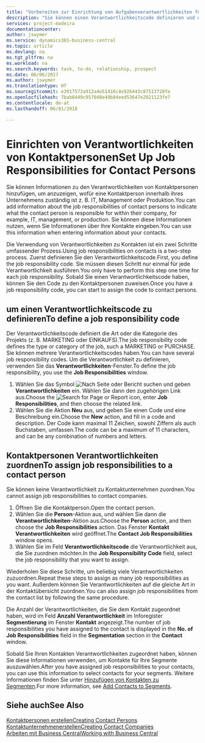 ```yaml
---
title: "Vorbereiten zur Einrichtung von Aufgabenverantwortlichkeiten für Kontakte | Microsoft Docs"
description: "Sie können einen Verantwortlichkeitscode definieren und diesen einem Kontakt zuweisen, um den Aufgaben anzuzeigen, dass Ihr Kontakt bei dem Unternehmen, z IT, oder Produktion verantwortlich ist."
services: project-madeira
documentationcenter: 
author: jswymer
ms.service: dynamics365-business-central
ms.topic: article
ms.devlang: na
ms.tgt_pltfrm: na
ms.workload: na
ms.search.keywords: task, to-do, relationship, prospect
ms.date: 06/06/2017
ms.author: jswymer
ms.translationtype: HT
ms.sourcegitcommit: e3917573a912a4e51416c4e926443c87513728fe
ms.openlocfilehash: 7bab8449c957048e49b84eed53647e2921123fe7
ms.contentlocale: de-at
ms.lasthandoff: 06/01/2018

---
```

# <a name="set-up-job-responsibilities-for-contact-persons"></a><span data-ttu-id="edae8-103">Einrichten von Verantwortlichkeiten von Kontaktpersonen</span><span class="sxs-lookup"><span data-stu-id="edae8-103">Set Up Job Responsibilities for Contact Persons</span></span>
<span data-ttu-id="edae8-104">Sie können Informationen zu den Verantwortlichkeiten von Kontaktpersonen hinzufügen, um anzuzeigen, wofür eine Kontaktperson innerhalb ihres Unternehmens zuständig ist z. B. IT, Management oder Produktion.</span><span class="sxs-lookup"><span data-stu-id="edae8-104">You can add information about the job responsibilities of contact persons to indicate what the contact person is responsible for within their company, for example, IT, management, or production.</span></span> <span data-ttu-id="edae8-105">Sie können diese Informationen nutzen, wenn Sie Informationen über Ihre Kontakte eingeben.</span><span class="sxs-lookup"><span data-stu-id="edae8-105">You can use this information when entering information about your contacts.</span></span>

<span data-ttu-id="edae8-106">Die Verwendung von Verantwortlichkeiten zu Kontakten ist ein zwei Schritte umfassender Prozess.</span><span class="sxs-lookup"><span data-stu-id="edae8-106">Using job responsibilities on contacts is a two-step process.</span></span> <span data-ttu-id="edae8-107">Zuerst definieren Sie den Verantwortlichkeitscode.</span><span class="sxs-lookup"><span data-stu-id="edae8-107">First, you define the job responsibility code.</span></span> <span data-ttu-id="edae8-108">Sie müssen diesen Schritt nur einmal für jede Verantwortlichkeit ausführen.</span><span class="sxs-lookup"><span data-stu-id="edae8-108">You only have to perform this step one time for each job responsibility.</span></span> <span data-ttu-id="edae8-109">Sobald Sie einen Verantwortlichkeitscode haben, können Sie den Code zu den Kontaktpersonen zuweisen.</span><span class="sxs-lookup"><span data-stu-id="edae8-109">Once you have a job responsibility code, you can start to assign the code to contact persons.</span></span>

## <a name="to-define-a-job-responsibility-code"></a><span data-ttu-id="edae8-110">um einen Verantwortlichkeitscode zu definieren</span><span class="sxs-lookup"><span data-stu-id="edae8-110">To define a job responsibility code</span></span>
<span data-ttu-id="edae8-111">Der Verantwortlichkeitscode definiert die Art oder die Kategorie des Projekts (z. B. MARKETING oder EINKAUFS).</span><span class="sxs-lookup"><span data-stu-id="edae8-111">The job responsibility code defines the type or category of the job, such a MARKETING or PURCHASE.</span></span> <span data-ttu-id="edae8-112">Sie können mehrere Verantwortlichkeitscodes haben.</span><span class="sxs-lookup"><span data-stu-id="edae8-112">You can have several job responsibility codes.</span></span> <span data-ttu-id="edae8-113">Um die Verantwortlichkeit zu definieren, verwenden Sie das **Verantwortlichkeiten**-Fenster.</span><span class="sxs-lookup"><span data-stu-id="edae8-113">To define the job responsibility, you use the **Job Responsibilities** window.</span></span>

1. <span data-ttu-id="edae8-114">Wählen Sie das Symbol ![Nach Seite oder Bericht suchen](media/ui-search/search_small.png "Nach Seite oder Bericht suchen") und geben **Verantwortlichkeiten** ein. Wählen Sie dann den zugehörigen Link aus.</span><span class="sxs-lookup"><span data-stu-id="edae8-114">Choose the ![Search for Page or Report](media/ui-search/search_small.png "Search for Page or Report icon") icon, enter **Job Responsibilities**, and then choose the related link.</span></span>
2. <span data-ttu-id="edae8-115">Wählen Sie die Aktion **Neu** aus, und geben Sie einen Code und eine Beschreibung ein.</span><span class="sxs-lookup"><span data-stu-id="edae8-115">Choose the **New** action, and fill in a code and description.</span></span> <span data-ttu-id="edae8-116">Der Code kann maximal 11 Zeichen, sowohl Ziffern als auch Buchstaben, umfassen.</span><span class="sxs-lookup"><span data-stu-id="edae8-116">The code can be a maximum of 11 characters, and can be any combination of numbers and letters.</span></span>

## <a name="to-assign-job-responsibilities-to-a-contact-person"></a><span data-ttu-id="edae8-117">Kontaktpersonen Verantwortlichkeiten zuordnen</span><span class="sxs-lookup"><span data-stu-id="edae8-117">To assign job responsibilities to a contact person</span></span>
<span data-ttu-id="edae8-118">Sie können keine Verantwortlichkeit zu Kontaktunternehmen zuordnen.</span><span class="sxs-lookup"><span data-stu-id="edae8-118">You cannot assign job responsibilities to contact companies.</span></span>

1. <span data-ttu-id="edae8-119">Öffnen Sie die Kontaktperson.</span><span class="sxs-lookup"><span data-stu-id="edae8-119">Open the contact person.</span></span>
2. <span data-ttu-id="edae8-120">Wählen Sie die **Person**-Aktion aus, und wählen Sie dann die **Verantwortlichkeiten**-Aktion aus.</span><span class="sxs-lookup"><span data-stu-id="edae8-120">Choose the **Person** action, and then choose the **Job Responsibilities** action.</span></span> <span data-ttu-id="edae8-121">Das Fenster **Kontakt Verantwortlichkeiten** wird geöffnet.</span><span class="sxs-lookup"><span data-stu-id="edae8-121">The **Contact Job Responsibilities** window opens.</span></span>
3. <span data-ttu-id="edae8-122">Wählen Sie im Feld **Verantwortlichkeitscode** die Verantwortlichkeit aus, die Sie zuordnen möchten.</span><span class="sxs-lookup"><span data-stu-id="edae8-122">In the **Job Responsibility Code** field, select the job responsibility that you want to assign.</span></span>

<span data-ttu-id="edae8-123">Wiederholen Sie diese Schritte, um beliebig viele Verantwortlichkeiten zuzuordnen.</span><span class="sxs-lookup"><span data-stu-id="edae8-123">Repeat these steps to assign as many job responsibilities as you want.</span></span> <span data-ttu-id="edae8-124">Außerdem können Sie Verantwortlichkeiten auf die gleiche Art in der Kontaktübersicht zuordnen.</span><span class="sxs-lookup"><span data-stu-id="edae8-124">You can also assign job responsibilities from the contact list by following the same procedure.</span></span>

<span data-ttu-id="edae8-125">Die Anzahl der Verantwortlichkeiten, die Sie dem Kontakt zugeordnet haben, wird im Feld **Anzahl Verantwortlichkeit** im Inforegister **Segmentierung** im Fenster **Kontakt** angezeigt.</span><span class="sxs-lookup"><span data-stu-id="edae8-125">The number of job responsibilities you have assigned to the contact is displayed in the **No. of Job Responsibilities** field in the **Segmentation** section in the **Contact** window.</span></span>

<span data-ttu-id="edae8-126">Sobald Sie Ihren Kontakten Verantwortlichkeiten zugeordnet haben, können Sie diese Informationen verwenden, um Kontakte für Ihre Segmente auszuwählen.</span><span class="sxs-lookup"><span data-stu-id="edae8-126">After you have assigned job responsibilities to your contacts, you can use this information to select contacts for your segments.</span></span> <span data-ttu-id="edae8-127">Weitere Informationen finden Sie unter [Hinzufügen von Kontakten zu Segmenten](marketing-add-contact-segment.md).</span><span class="sxs-lookup"><span data-stu-id="edae8-127">For more information, see [Add Contacts to Segments](marketing-add-contact-segment.md).</span></span>

## <a name="see-also"></a><span data-ttu-id="edae8-128">Siehe auch</span><span class="sxs-lookup"><span data-stu-id="edae8-128">See Also</span></span>
[<span data-ttu-id="edae8-129">Kontaktpersonen erstellen</span><span class="sxs-lookup"><span data-stu-id="edae8-129">Creating Contact Persons</span></span>](marketing-create-contact-persons.md)  
[<span data-ttu-id="edae8-130">Kontaktunternehmenerstellen</span><span class="sxs-lookup"><span data-stu-id="edae8-130">Creating Contact Companies</span></span>](marketing-create-contact-companies.md)  
[<span data-ttu-id="edae8-131">Arbeiten mit  Business Central</span><span class="sxs-lookup"><span data-stu-id="edae8-131">Working with Business Central</span></span>](ui-work-product.md)

